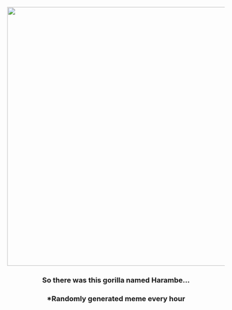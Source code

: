 <p align="center">
        <img src="https://i.redd.it/d54d7ki4r7991.gif" width="600" height="600">
        </p>
        <h3 align="center">So there was this gorilla named Harambe…</h3>
        <h3 align="center">*Randomly generated meme every hour</h3>
    